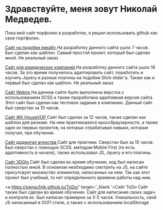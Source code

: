 <h1>Здравствуйте, меня зовут Николай Медведев. </h1>

<p>Пока мой сайт порфолио в разработке, я решил использовать github как свое портфолио.</p>

<a href='https://pengu1nik.github.io/picadu/' target='_blank
'>Сайт на подобии пикабу </a>
На разработку данного сайта ушло 7 часов. Был сделан как шаблон.
Самый простой проект, который был сделан мной. Не реальный заказ

<a href='https://pengu1nik.github.io/freePDF/' target='_blank
'>Сайт для юридических компаний </a>
На разработку данного сайта ушло 16 часов. За это время получилось адаптировать сайт, поработать и изучить Jquery и разные плагины на подобии Slick-slider'a.
Также как и первый был сделан как шаблон. Не реальный заказ

<a href='https://pengu1nik.github.io/Test-task_Emphasoft/app/' target='_blank
'>Сайт Webim </a>
На данном сайте было выполнена верстка с использованием SCSS и также проработана адаптивная версия сайта. Этот сайт был сделан как тестовое задание в компанию.
Данный сайт был сверстан за 10 часов.

<a href='https://pengu1nik.github.io/HouseVOP/' target='_blank
'>Сайт ЖК HouseVOP </a>
Сайт был сделан за 12 часов, также сделан как шаблон для резюме. На нем практиковался кроссбраузерности, а также один из первых проектов, на которых отрабатывал навыки, которые получал, при обучении.

<a href='https://pengu1nik.github.io/mob-first/' target='_blank
'>Сайт диджитал агенства </a>
Сайт для практики. Сверстан был за 15 часов. Был сверстан с помощью SCSS, методом Mobile First (то есть адаптивность в начале), также использовал JS, Jquery и его плагины.

<a href='https://pengu1nik.github.io/study_JS/' target='_blank
'>Сайт 3DGlo </a>
Сайт был сделан во время обучения, код был написан полностью мной. В основном необходимо смотреть на JS, на сайте присутсвует множество элементов, написанных на нем. Так как этот проект был учебный, то нет определенного времени работы над ним. 

<a https://pengu1nik.github.io/ToDo/' target='_blank
'>Сайт ToDo </a>
Сайт также был сделан во время обучения. Сайт для написания своих задач и контроля их. Был написан примерно за 3-5 часов. Уникальность, свой JS написанный в ООП стиле, а также с использованием localStorage
